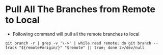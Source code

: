 # Pull All The Branches from Remote to Local
* Following command will pull all the remote branches to local
```
git branch -r | grep -v '\->' | while read remote; do git branch --track "${remote#origin/}" "$remote" || true; done 2>/dev/null
```
